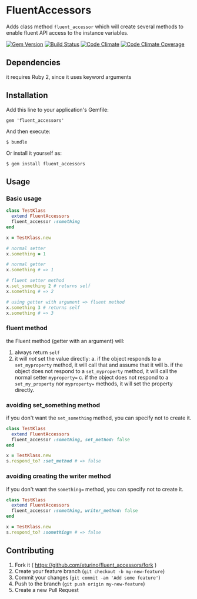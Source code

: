 # FluentAccessors

Adds class method `fluent_accessor` which will create several methods to enable fluent API access to the instance variables.

[![Gem Version](https://badge.fury.io/rb/fluent_accessors.svg)](http://badge.fury.io/rb/fluent_accessors)
[![Build Status](https://travis-ci.org/eturino/fluent_accessors.svg?branch=master)](https://travis-ci.org/eturino/fluent_accessors)
[![Code Climate](https://codeclimate.com/github/eturino/fluent_accessors.png)](https://codeclimate.com/github/eturino/fluent_accessors)
[![Code Climate Coverage](https://codeclimate.com/github/eturino/fluent_accessors/coverage.png)](https://codeclimate.com/github/eturino/fluent_accessors)

## Dependencies

it requires Ruby 2, since it uses keyword arguments

## Installation

Add this line to your application's Gemfile:

    gem 'fluent_accessors'

And then execute:

    $ bundle

Or install it yourself as:

    $ gem install fluent_accessors

## Usage

### Basic usage

```ruby
class TestKlass
  extend FluentAccessors
  fluent_accessor :something
end

x = TestKlass.new

# normal setter
x.something = 1

# normal getter
x.something # => 1

# fluent setter method
x.set_something 2 # returns self
x.something # => 2

# using getter with argument => fluent method
x.something 3 # returns self
x.something # => 3
```

### fluent method

the Fluent method (getter with an argument) will:

1. always return `self`
2. it will *not* set the value directly:
  a. if the object responds to a `set_myproperty` method, it will call that and assume that it will
  b. if the object does not respond to a `set_myproperty` method, it will call the normal setter `myproperty=`
  c. if the object does not respond to a `set_my_property` nor `myproperty=` methods, it will set the property directly.

### avoiding set_something method

if you don't want the `set_something` method, you can specify not to create it.

```ruby
class TestKlass
  extend FluentAccessors
  fluent_accessor :something, set_method: false
end

x = TestKlass.new
s.respond_to? :set_method # => false
```

### avoiding creating the writer method

if you don't want the `something=` method, you can specify not to create it.

```ruby
class TestKlass
  extend FluentAccessors
  fluent_accessor :something, writer_method: false
end

x = TestKlass.new
s.respond_to? :something= # => false
```


## Contributing

1. Fork it ( https://github.com/eturino/fluent_accessors/fork )
2. Create your feature branch (`git checkout -b my-new-feature`)
3. Commit your changes (`git commit -am 'Add some feature'`)
4. Push to the branch (`git push origin my-new-feature`)
5. Create a new Pull Request
